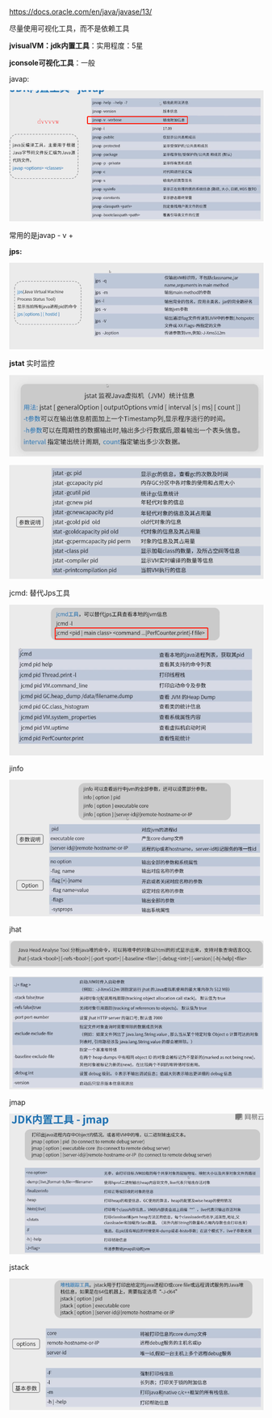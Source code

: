  https://docs.oracle.com/en/java/javase/13/ 

尽量使用可视化工具，而不是依赖工具



**jvisualVM：jdk内置工具**：实用程度：5星

**jconsole可视化工具**：一般









javap:

![image-20191031142326193](assets/image-20191031142326193.png)

常用的是javap - v +<classes>





**jps:**

![image-20191031142408876](assets/image-20191031142408876.png)



**jstat** 实时监控

![image-20191031142418591](assets/image-20191031142418591.png)

![image-20191031142444965](assets/image-20191031142444965.png)





jcmd: 替代Jps工具

![image-20191031142539074](assets/image-20191031142539074.png)

jinfo

![image-20191031142625913](assets/image-20191031142625913.png)

jhat

![image-20191031142635981](assets/image-20191031142635981.png)

![image-20191031142700071](assets/image-20191031142700071.png)

jmap

![image-20191031142726208](assets/image-20191031142726208.png)

jstack

![image-20191031142808999](assets/image-20191031142808999.png)